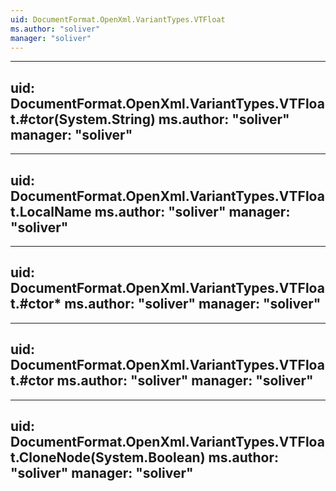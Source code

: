 ```yaml
---
uid: DocumentFormat.OpenXml.VariantTypes.VTFloat
ms.author: "soliver"
manager: "soliver"
---
```


---
uid: DocumentFormat.OpenXml.VariantTypes.VTFloat.#ctor(System.String)
ms.author: "soliver"
manager: "soliver"
---

---
uid: DocumentFormat.OpenXml.VariantTypes.VTFloat.LocalName
ms.author: "soliver"
manager: "soliver"
---

---
uid: DocumentFormat.OpenXml.VariantTypes.VTFloat.#ctor*
ms.author: "soliver"
manager: "soliver"
---

---
uid: DocumentFormat.OpenXml.VariantTypes.VTFloat.#ctor
ms.author: "soliver"
manager: "soliver"
---

---
uid: DocumentFormat.OpenXml.VariantTypes.VTFloat.CloneNode(System.Boolean)
ms.author: "soliver"
manager: "soliver"
---
